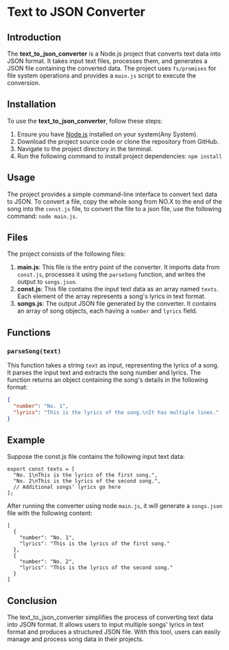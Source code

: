 # Text to JSON Converter

## Introduction

The **text_to_json_converter** is a Node.js project that converts text data into JSON format. It takes input text files, processes them, and generates a JSON file containing the converted data. The project uses `fs/promises` for file system operations and provides a `main.js` script to execute the conversion.

## Installation

To use the **text_to_json_converter**, follow these steps:

1. Ensure you have [Node.js](https://nodejs.org/) installed on your system(Any System).
2. Download the project source code or clone the repository from GitHub.
3. Navigate to the project directory in the terminal.
4. Run the following command to install project dependencies: `npm install`

## Usage

The project provides a simple command-line interface to convert text data to JSON. To convert a file, copy the whole song from NO.X to the end of the song into the `const.js` file, to convert the file to a json file, use the following command: `node main.js`.

## Files

The project consists of the following files:

1. **main.js**: This file is the entry point of the converter. It imports data from `const.js`, processes it using the `parseSong` function, and writes the output to `songs.json`.
2. **const.js**: This file contains the input text data as an array named `texts`. Each element of the array represents a song's lyrics in text format.
3. **songs.js**: The output JSON file generated by the converter. It contains an array of song objects, each having a `number` and `lyrics` field.

## Functions

### `parseSong(text)`

This function takes a string `text` as input, representing the lyrics of a song. It parses the input text and extracts the song number and lyrics. The function returns an object containing the song's details in the following format:

```json
{
  "number": "No. 1",
  "lyrics": "This is the lyrics of the song.\nIt has multiple lines."
}
```

## Example
Suppose the const.js file contains the following input text data:

```
export const texts = [
  "No. 1\nThis is the lyrics of the first song.",
  "No. 2\nThis is the lyrics of the second song.",
  // Additional songs' lyrics go here
];
```

After running the converter using node `main.js`, it will generate a `songs.json` file with the following content:

```
[
  {
    "number": "No. 1",
    "lyrics": "This is the lyrics of the first song."
  },
  {
    "number": "No. 2",
    "lyrics": "This is the lyrics of the second song."
  }
]
```

## Conclusion
The text_to_json_converter simplifies the process of converting text data into JSON format. It allows users to input multiple songs' lyrics in text format and produces a structured JSON file. With this tool, users can easily manage and process song data in their projects.
